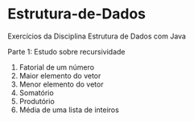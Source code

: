 # Estrutura-de-Dados
Exercícios da Disciplina Estrutura de Dados com Java

Parte 1: Estudo sobre recursividade 
1) Fatorial de um número
2) Maior elemento do vetor
3) Menor elemento do vetor
4) Somatório
5) Produtório
6) Média de uma lista de inteiros
